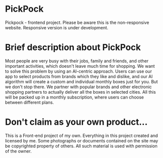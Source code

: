 # PickPock
Pickpock - frontend project.
Please be aware this is the non-responsive website. Responsive version is under development.

# Brief description about PickPock
Most people are very busy with their jobs, family and friends, and other important activities, which doesn't leave much time for shopping. We want to solve this problem by using an AI-centric approach. Users can use our app to select products from brands which they like and dislike, and our AI algorithm will create a custom and individual monthly boxes just for you. But we don't stop there. We partner with popular brands and other electronic shopping partners to actually deliver all the boxes in selected cities. All this will be packed up in a monthly subscription, where users can choose between different plans.

# Don't claim as your own product...
This is a Front-end project of my own. Everything in this project created and licensed by me. Some photographs or documents contained on the site may be copyrighted property of others. All such material is used with permission of the owner. 

